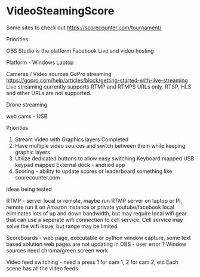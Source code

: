 # VideoSteamingScore

Some sites to check out
https://scorecounter.com/tournament/

Priorities

OBS Studio is the platform
Facebook Live and video hosting

Platform - Windows Laptop

Cameras / Video sources 
  GoPro streaming https://gopro.com/help/articles/block/getting-started-with-live-streaming
  Live streaming currently supports RTMP and RTMPS URLs only. RTSP, HLS and other URLs are not supported. 
  
  Drone streaming 
  
  web cams - USB
  

Priorities
1. Stream Video with Graphics layers 
      Completed 
2. Have multiple video sources and switch between them while keeping graphic layers
3. Utilize dedicated buttons to allow easy switching
      Keyboard mapped
      USB keypad mapped
      External dock - andriod app
4. Scoring - ability to update scores or leaderboard
    something like soorecounter.com
    
Ideas being tested

RTMP - server local or remote, maybe run RTMP server on laptop or PI,  remote run it on Amazon instance or private youtube/facebook
  local eliminates lots of up and down bandwidth, but may require local wifi gear that can use a seperate wifi connection to cell service.   Cell service may solve the wifi issue, but range may be limited.

Scoreboards - web page, executable or python window capture, some text based solution
  web pages are not updating in OBS - user error ?
  Window sources need chroma/green screen work
  
Video feed switching - need a press 1 for cam 1, 2 for cam 2, etc
  Each scene has all the video feeds 

